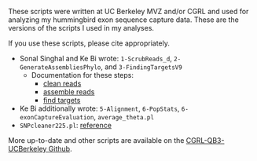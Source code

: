 These scripts were written at UC Berkeley MVZ and/or CGRL and used for analyzing my hummingbird exon sequence capture data. These are the versions of the scripts I used in my analyses. 

If you use these scripts, please cite appropriately.

- Sonal Singhal and Ke Bi wrote: `1-ScrubReads_d`, `2-GenerateAssembliesPhylo`, and `3-FindingTargetsV9`
  - Documentation for these steps:
    - [clean reads](https://github.com/CGRL-QB3-UCBerkeley/seqCapture/wiki/Cleaning-raw-reads)
    - [assemble reads](https://github.com/CGRL-QB3-UCBerkeley/seqCapture/wiki/De-novo-assembly-population-genetics)
    - [find targets](https://github.com/CGRL-QB3-UCBerkeley/seqCapture/wiki/Exon-capture-designed-based-on-de-novo-assembled-transcriptomes,-popgen-project)
- Ke Bi additionally wrote: `5-Alignment`, `6-PopStats`, `6-exonCaptureEvaluation`, `average_theta.pl`
- `SNPcleaner225.pl`: [reference](https://onlinelibrary.wiley.com/doi/full/10.1111/mec.12516?casa_token=BaQ9-ZRwsoQAAAAA%3A_nS367XIrr5McCPKGGeYege0GfGmIJnwhNiDAot-KvtWf0F01eH6mpwG6AIJMpe0tWzOV6Vo31XN4YA)

More up-to-date and other scripts are available on the [CGRL-QB3-UCBerkeley Github](https://github.com/CGRL-QB3-UCBerkeley?tab=repositories&q=&type=&language=). 

